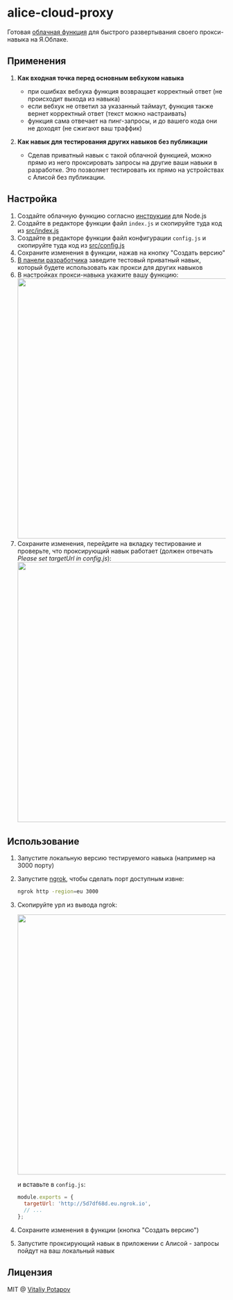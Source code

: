 # alice-cloud-proxy

Готовая [облачная функция](https://cloud.yandex.ru/docs/functions/concepts/function) для быстрого развертывания своего прокси-навыка на Я.Облаке.

## Применения

1. **Как входная точка перед основным вебхуком навыка**
    - при ошибках вебхука функция возвращает корректный ответ (не происходит выхода из навыка)
    - если вебхук не ответил за указанный таймаут, функция также вернет корректный ответ (текст можно настраивать) 
    - функция сама отвечает на пинг-запросы, и до вашего кода они не доходят (не сжигают ваш траффик)

2. **Как навык для тестирования других навыков без публикации**
   - Сделав приватный навык с такой облачной функцией, можно прямо из него проксировать запросы на другие ваши навыки в разработке.
     Это позволяет тестировать их прямо на устройствах с Алисой без публикации.

## Настройка

1. Создайте облачную функцию согласно [инструкции](https://yandex.ru/dev/dialogs/alice/doc/deploy-ycloud-function-docpage/) для Node.js
2. Создайте в редакторе функции файл `index.js` и скопируйте туда код из [src/index.js](https://github.com/vitalets/alice-cloud-proxy/blob/master/src/index.js)
3. Создайте в редакторе функции файл конфигурации `config.js` и скопируйте туда код из [src/config.js](https://github.com/vitalets/alice-cloud-proxy/blob/master/src/config.js)
4. Сохраните изменения в функции, нажав на кнопку "Создать версию"
4. [В панели разработчика](https://yandex.ru/dev/dialogs/alice/doc/publish-docpage/#publish) заведите тестовый приватный навык, который будете использовать как прокси для других навыков
5. В настройках прокси-навыка укажите вашу функцию:
   <img src="https://user-images.githubusercontent.com/1473072/66268276-79c6c280-e844-11e9-83c5-15fe37c32583.png" width="600"> 
6. Сохраните изменения, перейдите на вкладку тестирование и проверьте, что проксирующий навык работает (должен отвечать *Please set targetUrl in config.js*):
   <img src="https://user-images.githubusercontent.com/1473072/66268399-b47d2a80-e845-11e9-97d3-11be682d94f6.png" width="600">

## Использование

1. Запустите локальную версию тестируемого навыка (например на 3000 порту)
2. Запустите [ngrok](https://ngrok.com/), чтобы сделать порт доступным извне:
   ```bash
   ngrok http -region=eu 3000
   ```
3. Скопируйте урл из вывода ngrok:

   <img src="https://user-images.githubusercontent.com/1473072/66268339-125d4280-e845-11e9-901c-488a41305ba7.png" width="600"><br>
   
   и вставьте в `config.js`:
   ```js
   module.exports = {
     targetUrl: 'http://5d7df68d.eu.ngrok.io',
     // ...
   };
   ```
4. Сохраните изменения в функции (кнопка "Создать версию")
5. Запустите проксирующий навык в приложении с Алисой - запросы пойдут на ваш локальный навык

## Лицензия
MIT @ [Vitaliy Potapov](https://github.com/vitalets)

